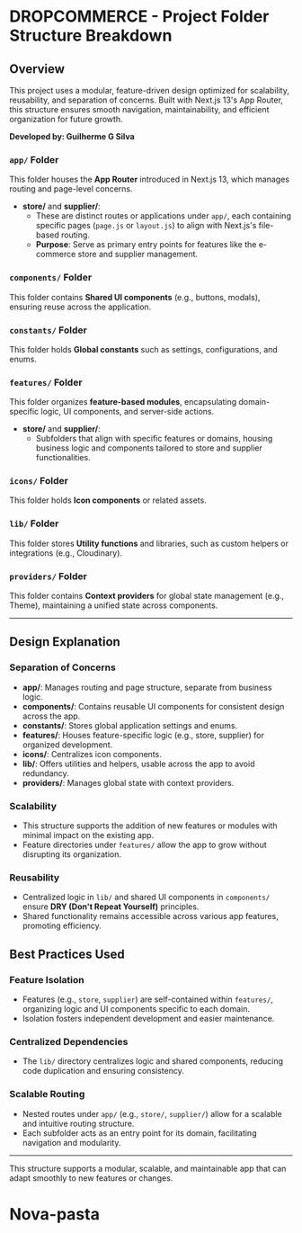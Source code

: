 # DROPCOMMERCE - Project Folder Structure Breakdown

## Overview

This project uses a modular, feature-driven design optimized for scalability, reusability, and separation of concerns. Built with Next.js 13's App Router, this structure ensures smooth navigation, maintainability, and efficient organization for future growth.

**Developed by: Guilherme G Silva**

### `app/` Folder

This folder houses the **App Router** introduced in Next.js 13, which manages routing and page-level concerns.

- **store/** and **supplier/**:
  - These are distinct routes or applications under `app/`, each containing specific pages (`page.js` or `layout.js`) to align with Next.js's file-based routing.
  - **Purpose**: Serve as primary entry points for features like the e-commerce store and supplier management.

### `components/` Folder

This folder contains **Shared UI components** (e.g., buttons, modals), ensuring reuse across the application.

### `constants/` Folder

This folder holds **Global constants** such as settings, configurations, and enums.

### `features/` Folder

This folder organizes **feature-based modules**, encapsulating domain-specific logic, UI components, and server-side actions.

- **store/** and **supplier/**:
  - Subfolders that align with specific features or domains, housing business logic and components tailored to store and supplier functionalities.

### `icons/` Folder

This folder holds **Icon components** or related assets.

### `lib/` Folder

This folder stores **Utility functions** and libraries, such as custom helpers or integrations (e.g., Cloudinary).

### `providers/` Folder

This folder contains **Context providers** for global state management (e.g., Theme), maintaining a unified state across components.

---

## Design Explanation

### Separation of Concerns

- **app/**: Manages routing and page structure, separate from business logic.
- **components/**: Contains reusable UI components for consistent design across the app.
- **constants/**: Stores global application settings and enums.
- **features/**: Houses feature-specific logic (e.g., store, supplier) for organized development.
- **icons/**: Centralizes icon components.
- **lib/**: Offers utilities and helpers, usable across the app to avoid redundancy.
- **providers/**: Manages global state with context providers.

### Scalability

- This structure supports the addition of new features or modules with minimal impact on the existing app.
- Feature directories under `features/` allow the app to grow without disrupting its organization.

### Reusability

- Centralized logic in `lib/` and shared UI components in `components/` ensure **DRY (Don't Repeat Yourself)** principles.
- Shared functionality remains accessible across various app features, promoting efficiency.

## Best Practices Used

### Feature Isolation

- Features (e.g., `store`, `supplier`) are self-contained within `features/`, organizing logic and UI components specific to each domain.
- Isolation fosters independent development and easier maintenance.

### Centralized Dependencies

- The `lib/` directory centralizes logic and shared components, reducing code duplication and ensuring consistency.

### Scalable Routing

- Nested routes under `app/` (e.g., `store/`, `supplier/`) allow for a scalable and intuitive routing structure.
- Each subfolder acts as an entry point for its domain, facilitating navigation and modularity.

---

This structure supports a modular, scalable, and maintainable app that can adapt smoothly to new features or changes.
# Nova-pasta
